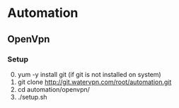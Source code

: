 # Automation
## OpenVpn
### Setup
0. yum -y install git (if git is not installed on system)
1. git clone http://git.watervpn.com/root/automation.git
2. cd automation/openvpn/
3. ./setup.sh

